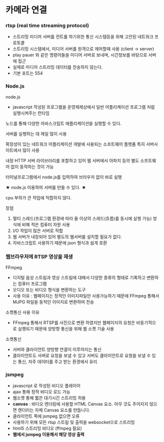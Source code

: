 # 카메라 연결

### rtsp (real time streaming protocol)

- 스트리밍 미디어 서버를 컨트롤 하기위한 통신 시스템등을 위해 고안된 네트워크 프로토콜
- 스트리밍 시스템에서, 미디어 서버를 원격으로 제어할때 사용 (client -> server)
- play pauer 와 같은 명령어들을 미디어 서버로 보내며, 시간정보를 바탕으로 서버에 접근
- 실제로 미디어 스트리밍 데이터를 전송하지 않는다.
- 기본 포트는 554

### Node.js

node.js
- javascript 작성된 프로그램을 운영체제상에서 일반 어플리케이션 프로그램 처럼 실행시켜주는 런타임

노드를 통해 다양한 자바스크립트 애플리케이션을 실행할 수 있다.

서버를 실행하는 데 제일 많이 사용

확장성이 있는 네트워크 어플리케이션 개발에 사용되는 소프트웨어 플랫폼 특히 서버사이트에서 많이 사용

내장 HTTP 서버 라이브러리를 포함하고 있어 웹 서버에서 아파치 등의 별도 소프트웨어 없이 동작하는 것이 가능

터미널프로그램에서 node.js를 입력하여 브라우저 없이 바로 실행

★ node.js 이용하여 서버를 만들 수 있다. ★ 

cpu 부하가 큰 작업에 적합하지 않다.

장점

1. 멀티 스레드(프로그램 환경에 따라 둘 이상의 스레드(흐름)를 동시에 실행 가능) 방식에 비해 적은 컴퓨터 자원 사용
2. I/O 작업이 많은 서버로 적합
3. 웹 서버가 내장되어 있어 별도의 웹서버를 설치할 필요가 없다.
4. 자바스크립트 사용하기 때문에 json 형식과 쉽게 호환


### 웹브라우저에 RTSP 영상을 재생

FFmpeg 
- 디지털 음성 스트림과 영상 스트림에 대해서 다양한 종류의 형태로 기록하고 변환하는 컴퓨터 프로그램
- 오디오 또는 비디오 형식을 변환하는 도구
- 사용 이유 : 웹페이지는 정적인 이미지파일만 사용가능하기 때문에 FFmpeg 통해서 MJPG 파일을 동적인 이미지로 변환하여 전송
		  
소켓통신 사용 이유
- FFmpeg 통해서 RTSP를 사진으로 변환 하였지만 웹페이지의 요청은 비동기적으로 실행되기 때문에 양방향 통신을 위해 웹 소켓 기술 사용

소켓통신 
- 서버와 클라이언트 양방향 연결이 이루어지는 통신
- 클라이언트도 서버로 요청을 보낼 수 있고 서버도 클라이언트로 요청을 보낼 수 있는 통신, 자주 데이터를 주고 받는 환경에서 유리
			 
### jsmpeg
- javascript 로 작성된 비디오 플레이어
- ajax 통해 정적 비디오 로드 가능
- 웹소켓 통해 짧은 대기시간 스트리밍 허용
- **canvas** : 비디오 렌더링에 사용할 HTML Canvas 요소. 아무 것도 주어지지 않으면 렌더러는 자체 Canvas 요소를 만듭니다.
- 클라이언트 쪽에 jsmpeg 없으면 오류
- 사용하기 위해 모든 rtsp 스트림 및 출력을 websocket으로 스트리밍
- html5 스트리밍 비디오 (ffmpeg 필요)
- **웹에서 jsmpeg 이용해서 해당 영상 출력**



